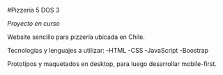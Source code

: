 #Pizzería 5 DOS 3

*Proyecto en curso*

Website sencillo para pizzería ubicada en Chile.

Tecnologías y lenguajes a utilizar:
-HTML
-CSS
-JavaScript
-Boostrap

Prototipos y maquetados en desktop, para luego desarrollar mobile-first.
